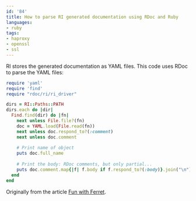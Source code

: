 ```yaml
---
id: '84'
title: How to parse RI generated documentation using RDoc and Ruby
languages:
- ruby
tags:
- haproxy
- openssl
- ssl
---
```

RI stores the generated documentation as YAML files. This code uses RDoc to parse the YAML files:


```ruby
require 'yaml'
require 'find'
require "rdoc/ri/ri_driver"

dirs = RI::Paths::PATH
dirs.each do |dir|
  Find.find(dir) do |fn|
    next unless File.file?(fn)
    doc = YAML.load(File.read(fn))
    next unless doc.respond_to?(:comment)
    next unless doc.comment
    
    # Print name of object
    puts doc.full_name
    
    # Print the body: RDoc comments, but only partial...
    puts doc.comment.map{|f| f.body if f.respond_to?(:body)}.join("\n")
  end
end
```
    

Originally from the article [Fun with Ferret](http://datanoise.com/articles/2006/9/5/fun-with-ferret).

